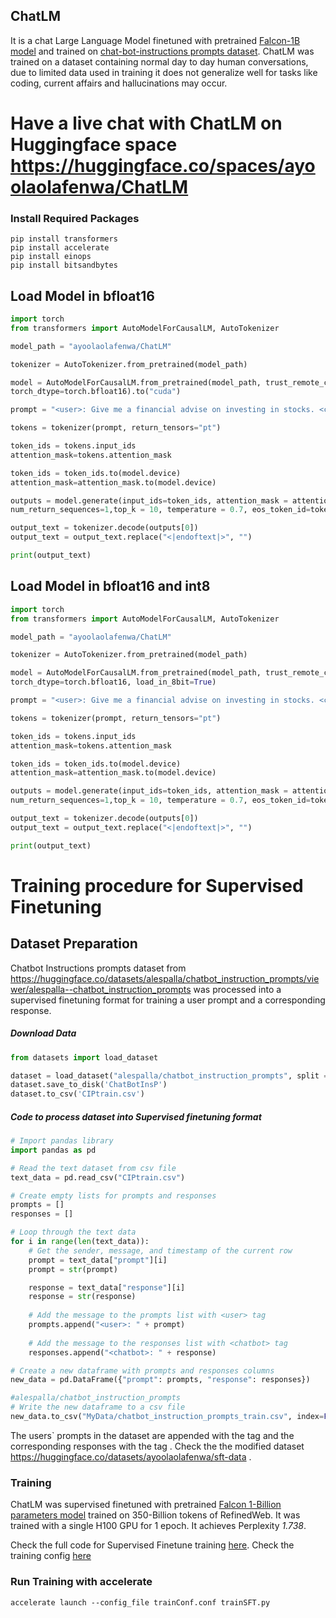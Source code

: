 
## ChatLM 
It is a chat Large Language Model finetuned with pretrained [Falcon-1B model](https://huggingface.co/tiiuae/falcon-rw-1b)
and trained on [chat-bot-instructions prompts dataset](https://huggingface.co/datasets/ayoolaolafenwa/sft-data).
ChatLM was trained on a dataset containing normal day to day human conversations, due to limited data used in training
it does not generalize well for tasks like coding, current affairs and hallucinations may occur.

# Have a live chat with ChatLM on Huggingface space https://huggingface.co/spaces/ayoolaolafenwa/ChatLM
### Install Required Packages
```
pip install transformers
pip install accelerate
pip install einops
pip install bitsandbytes
```

## Load Model in bfloat16
``` python
import torch
from transformers import AutoModelForCausalLM, AutoTokenizer

model_path = "ayoolaolafenwa/ChatLM"

tokenizer = AutoTokenizer.from_pretrained(model_path)

model = AutoModelForCausalLM.from_pretrained(model_path, trust_remote_code = True,
torch_dtype=torch.bfloat16).to("cuda")

prompt = "<user>: Give me a financial advise on investing in stocks. <chatbot>: "

tokens = tokenizer(prompt, return_tensors="pt")

token_ids = tokens.input_ids
attention_mask=tokens.attention_mask

token_ids = token_ids.to(model.device)
attention_mask=attention_mask.to(model.device)

outputs = model.generate(input_ids=token_ids, attention_mask = attention_mask,  max_length=2048,do_sample=True,
num_return_sequences=1,top_k = 10, temperature = 0.7, eos_token_id=tokenizer.eos_token_id)

output_text = tokenizer.decode(outputs[0])
output_text = output_text.replace("<|endoftext|>", "")

print(output_text)
```

## Load Model in bfloat16 and int8
``` python
import torch
from transformers import AutoModelForCausalLM, AutoTokenizer

model_path = "ayoolaolafenwa/ChatLM"

tokenizer = AutoTokenizer.from_pretrained(model_path)

model = AutoModelForCausalLM.from_pretrained(model_path, trust_remote_code = True,
torch_dtype=torch.bfloat16, load_in_8bit=True)

prompt = "<user>: Give me a financial advise on investing in stocks. <chatbot>: "

tokens = tokenizer(prompt, return_tensors="pt")

token_ids = tokens.input_ids
attention_mask=tokens.attention_mask

token_ids = token_ids.to(model.device)
attention_mask=attention_mask.to(model.device)

outputs = model.generate(input_ids=token_ids, attention_mask = attention_mask,  max_length=2048,do_sample=True,
num_return_sequences=1,top_k = 10, temperature = 0.7, eos_token_id=tokenizer.eos_token_id)

output_text = tokenizer.decode(outputs[0])
output_text = output_text.replace("<|endoftext|>", "")

print(output_text)
```
# Training procedure for Supervised Finetuning

## Dataset Preparation

Chatbot Instructions prompts dataset from https://huggingface.co/datasets/alespalla/chatbot_instruction_prompts/viewer/alespalla--chatbot_instruction_prompts
was processed into a supervised finetuning format for training a user prompt and a corresponding response.

##### Download Data
``` python
from datasets import load_dataset

dataset = load_dataset("alespalla/chatbot_instruction_prompts", split = "train")
dataset.save_to_disk('ChatBotInsP')
dataset.to_csv('CIPtrain.csv')
```

##### Code to process dataset into Supervised finetuning format
``` python
# Import pandas library
import pandas as pd

# Read the text dataset from csv file
text_data = pd.read_csv("CIPtrain.csv")

# Create empty lists for prompts and responses
prompts = []
responses = []

# Loop through the text data
for i in range(len(text_data)):
    # Get the sender, message, and timestamp of the current row
    prompt = text_data["prompt"][i]
    prompt = str(prompt)

    response = text_data["response"][i]
    response = str(response)
    
    # Add the message to the prompts list with <user> tag
    prompts.append("<user>: " + prompt)
    
    # Add the message to the responses list with <chatbot> tag
    responses.append("<chatbot>: " + response)

# Create a new dataframe with prompts and responses columns
new_data = pd.DataFrame({"prompt": prompts, "response": responses})

#alespalla/chatbot_instruction_prompts
# Write the new dataframe to a csv file
new_data.to_csv("MyData/chatbot_instruction_prompts_train.csv", index=False)
```
The users` prompts in the dataset are appended with the tag <user> and the corresponding responses with the tag <chatbot>.
Check the the modified dataset https://huggingface.co/datasets/ayoolaolafenwa/sft-data .

### Training 

ChatLM was supervised finetuned with pretrained [Falcon 1-Billion parameters model](https://huggingface.co/tiiuae/falcon-rw-1b) trained on 350-Billion tokens 
of RefinedWeb. It was trained with a single H100 GPU for 1 epoch. It achieves Perplexity *1.738*.  

Check the full code for Supervised Finetune training [here](https://github.com/ayoolaolafenwa/ChatLM/blob/main/trainSFT.py). 
Check the training config [here](https://github.com/ayoolaolafenwa/ChatLM/blob/main/trainConf.conf)

### Run Training with accelerate
```
accelerate launch --config_file trainConf.conf trainSFT.py
```
